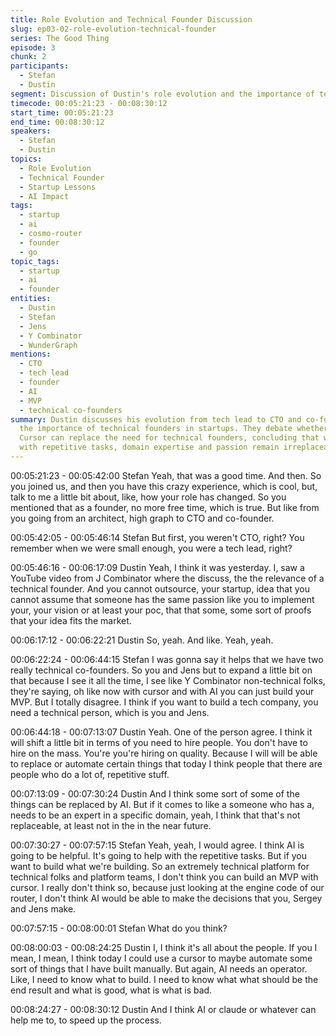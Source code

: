 ```yaml
---
title: Role Evolution and Technical Founder Discussion
slug: ep03-02-role-evolution-technical-founder
series: The Good Thing
episode: 3
chunk: 2
participants:
  - Stefan
  - Dustin
segment: Discussion of Dustin's role evolution and the importance of technical founders
timecode: 00:05:21:23 - 00:08:30:12
start_time: 00:05:21:23
end_time: 00:08:30:12
speakers:
  - Stefan
  - Dustin
topics:
  - Role Evolution
  - Technical Founder
  - Startup Lessons
  - AI Impact
tags:
  - startup
  - ai
  - cosmo-router
  - founder
  - go
topic_tags:
  - startup
  - ai
  - founder
entities:
  - Dustin
  - Stefan
  - Jens
  - Y Combinator
  - WunderGraph
mentions:
  - CTO
  - tech lead
  - founder
  - AI
  - MVP
  - technical co-founders
summary: Dustin discusses his evolution from tech lead to CTO and co-founder, emphasizing
  the importance of technical founders in startups. They debate whether AI tools like
  Cursor can replace the need for technical founders, concluding that while AI helps
  with repetitive tasks, domain expertise and passion remain irreplaceable.
---
```


00:05:21:23 - 00:05:42:00
Stefan
Yeah, that was a good time. And then. So you joined us, and then you have this crazy
experience, which is cool, but, talk to me a little bit about, like, how your role has changed. So
you mentioned that as a founder, no more free time, which is true. But like from you going from
an architect, high graph to CTO and co-founder.

00:05:42:05 - 00:05:46:14
Stefan
But first, you weren't CTO, right? You remember when we were small enough, you were a tech
lead, right?

00:05:46:16 - 00:06:17:09
Dustin
Yeah, I think it was yesterday. I, saw a YouTube video from J Combinator where the discuss, the
the relevance of a technical founder. And you cannot outsource, your startup, idea that you
cannot assume that someone has the same passion like you to implement your, your vision or
at least your poc, that that some, some sort of proofs that your idea fits the market.

00:06:17:12 - 00:06:22:21
Dustin
So, yeah. And like. Yeah, yeah.

00:06:22:24 - 00:06:44:15
Stefan
I was gonna say it helps that we have two really technical co-founders. So you and Jens but to
expand a little bit on that because I see it all the time, I see like Y Combinator non-technical
folks, they're saying, oh like now with cursor and with AI you can just build your MVP. But I
totally disagree. I think if you want to build a tech company, you need a technical person, which
is you and Jens.

00:06:44:18 - 00:07:13:07
Dustin
Yeah. One of the person agree. I think it will shift a little bit in terms of you need to hire people.
You don't have to hire on the mass. You're you're hiring on quality. Because I will will be able to
replace or automate certain things that today I think people that there are people who do a lot
of, repetitive stuff.

00:07:13:09 - 00:07:30:24
Dustin
And I think some sort of some of the things can be replaced by AI. But if it comes to like a
someone who has a, needs to be an expert in a specific domain, yeah, I think that that's not
replaceable, at least not in the in the near future.

00:07:30:27 - 00:07:57:15
Stefan
Yeah, yeah, I would agree. I think AI is going to be helpful. It's going to help with the repetitive
tasks. But if you want to build what we're building. So an extremely technical platform for
technical folks and platform teams, I don't think you can build an MVP with cursor. I really don't
think so, because just looking at the engine code of our router, I don't think AI would be able to
make the decisions that you, Sergey and Jens make.

00:07:57:15 - 00:08:00:01
Stefan
What do you think?

00:08:00:03 - 00:08:24:25
Dustin
I, I think it's all about the people. If you I mean, I mean, I think today I could use a cursor to
maybe automate some sort of things that I have built manually. But again, AI needs an operator.
Like, I need to know what to build. I need to know what what should be the end result and what
is good, what is what is bad.

00:08:24:27 - 00:08:30:12
Dustin
And I think AI or claude or whatever can help me to, to speed up the process. 